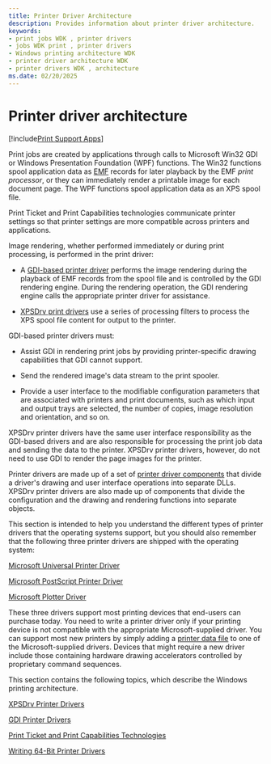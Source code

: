 ```yaml
---
title: Printer Driver Architecture
description: Provides information about printer driver architecture.
keywords:
- print jobs WDK , printer drivers
- jobs WDK print , printer drivers
- Windows printing architecture WDK
- printer driver architecture WDK
- printer drivers WDK , architecture
ms.date: 02/20/2025
---
```


# Printer driver architecture

[!include[Print Support Apps](../includes/print-support-apps.md)]

Print jobs are created by applications through calls to Microsoft Win32 GDI or Windows Presentation Foundation (WPF) functions. The Win32 functions spool application data as [EMF](emf-data-type.md) records for later playback by the EMF *print processor*, or they can immediately render a printable image for each document page. The WPF functions spool application data as an XPS spool file.

Print Ticket and Print Capabilities technologies communicate printer settings so that printer settings are more compatible across printers and applications.

Image rendering, whether performed immediately or during print processing, is performed in the print driver:

- A [GDI-based printer driver](gdi-printer-drivers.md) performs the image rendering during the playback of EMF records from the spool file and is controlled by the GDI rendering engine. During the rendering operation, the GDI rendering engine calls the appropriate printer driver for assistance.

- [XPSDrv print drivers](xpsdrv-printer-drivers.md) use a series of processing filters to process the XPS spool file content for output to the printer.

GDI-based printer drivers must:

- Assist GDI in rendering print jobs by providing printer-specific drawing capabilities that GDI cannot support.

- Send the rendered image's data stream to the print spooler.

- Provide a user interface to the modifiable configuration parameters that are associated with printers and print documents, such as which input and output trays are selected, the number of copies, image resolution and orientation, and so on.

XPSDrv printer drivers have the same user interface responsibility as the GDI-based drivers and are also responsible for processing the print job data and sending the data to the printer. XPSDrv printer drivers, however, do not need to use GDI to render the page images for the printer.

Printer drivers are made up of a set of [printer driver components](gdi-printer-drivers.md) that divide a driver's drawing and user interface operations into separate DLLs. XPSDrv printer drivers are also made up of components that divide the configuration and the drawing and rendering functions into separate objects.

This section is intended to help you understand the different types of printer drivers that the operating systems support, but you should also remember that the following three printer drivers are shipped with the operating system:

[Microsoft Universal Printer Driver](microsoft-universal-printer-driver.md)

[Microsoft PostScript Printer Driver](microsoft-postscript-printer-driver.md)

[Microsoft Plotter Driver](microsoft-plotter-driver.md)

These three drivers support most printing devices that end-users can purchase today. You need to write a printer driver only if your printing device is not compatible with the appropriate Microsoft-supplied driver. You can support most new printers by simply adding a [printer data file](printer-data-files.md) to one of the Microsoft-supplied drivers. Devices that might require a new driver include those containing hardware drawing accelerators controlled by proprietary command sequences.

This section contains the following topics, which describe the Windows printing architecture.

[XPSDrv Printer Drivers](xpsdrv-printer-drivers.md)

[GDI Printer Drivers](gdi-printer-drivers.md)

[Print Ticket and Print Capabilities Technologies](print-ticket-and-print-capabilities-technologies.md)

[Writing 64-Bit Printer Drivers](writing-64-bit-printer-drivers.md)
